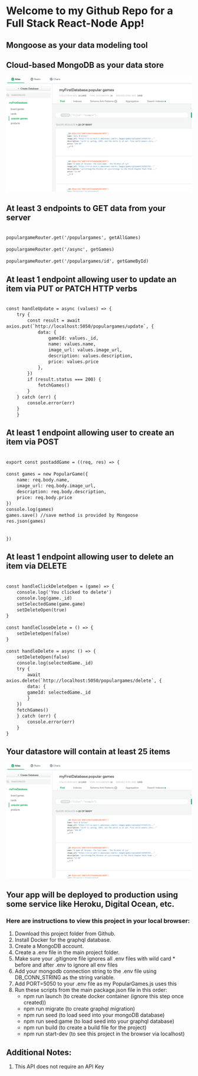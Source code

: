 # Welcome to my Github Repo for a Full Stack React-Node App!

## Mongoose as your data modeling tool


## Cloud-based MongoDB as your data store

![MongoDB datastore](images/mongodbpopulargames.PNG)


## At least 3 endpoints to GET data from your server

```

populargameRouter.get('/populargames', getAllGames)

populargameRouter.get('/async', getGames)

populargameRouter.get('/populargames/id', getGameById)

```


## At least 1 endpoint allowing user to update an item via PUT or PATCH HTTP verbs

```
  
const handleUpdate = async (values) => {
    try {
        const result = await axios.put(`http://localhost:5050/populargames/update`, {
            data: {
                gameId: values._id,
                name: values.name, 
                image_url: values.image_url, 
                description: values.description, 
                price: values.price
            },
        })
        if (result.status === 200) {
            fetchGames()
        }
    } catch (err) {
        console.error(err)
    }
    }

```


## At least 1 endpoint allowing user to create an item via POST

```

export const postaddGame = ((req, res) => {

const games = new PopularGame({
    name: req.body.name, 
    image_url: req.body.image_url, 
    description: req.body.description, 
    price: req.body.price 
})
console.log(games)
games.save() //save method is provided by Mongoose
res.json(games)


})

```


## At least 1 endpoint allowing user to delete an item via DELETE

```

const handleClickDeleteOpen = (game) => {
    console.log('You clicked to delete')
    console.log(game._id)
    setSelectedGame(game.game)
    setDeleteOpen(true)
}

const handleCloseDelete = () => {
    setDeleteOpen(false)
}

const handleDelete = async () => {
    setDeleteOpen(false)
    console.log(selectedGame._id)
    try {
        await axios.delete(`http://localhost:5050/populargames/delete`, { 
        data: {   
        gameId: selectedGame._id
        }
    })
    fetchGames()
    } catch (err) {
        console.error(err)
    }
}

```


## Your datastore will contain at least 25 items

![Datastore](images/mongodbpopulargames.PNG)


## Your app will be deployed to production using some service like Heroku, Digital Ocean, etc.

### Here are instructions to view this project in your local browser:

1. Download this project folder from Github. 
2. Install Docker for the graphql database. 
3. Create a MongoDB account. 
4. Create a .env file in the main project folder. 
5. Make sure your .gitignore file ignores all .env files with wild card * before and after .env to ignore all env files
5. Add your mongodb connection string to the .env file using DB_CONN_STRING as the string variable.
6. Add PORT=5050 to your .env file as my PopularGames.js uses this
7. Run these scripts from the main package.json file in this order: 
    * npm run launch (to create docker container (ignore this step once created))
    * npm run migrate (to create graphql migration) 
    * npm run seed (to load seed into your mongoDB database)
    * npm run seed:game (to load seed into your graphql database)
    * npm run build (to create a build file for the project)
    * npm run start-dev (to see this project in the browser via localhost)


## Additional Notes: 
1. This API does not require an API Key 

